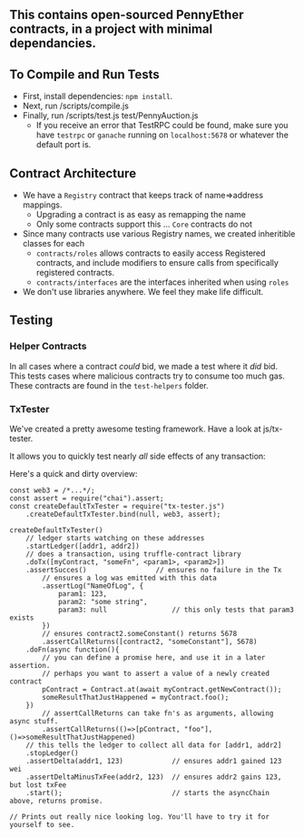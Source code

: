 ## This contains open-sourced PennyEther contracts, in a project with minimal dependancies.

## To Compile and Run Tests

- First, install dependencies: `npm install`.
- Next, run /scripts/compile.js
- Finally, run /scripts/test.js test/PennyAuction.js
	- If you receive an error that TestRPC could be found, make sure you have `testrpc` or `ganache` running on `localhost:5678` or whatever the default port is.

## Contract Architecture

- We have a `Registry` contract that keeps track of name=>address mappings.
	- Upgrading a contract is as easy as remapping the name
	- Only some contracts support this ... `Core` contracts do not
- Since many contracts use various Registry names, we created inheritible classes for each
	- `contracts/roles` allows contracts to easily access Registered contracts, and include modifiers to ensure calls from specifically registered contracts.
	- `contracts/interfaces` are the interfaces inherited when using `roles`
- We don't use libraries anywhere. We feel they make life difficult.

## Testing

### Helper Contracts ###

In all cases where a contract _could_ bid, we made a test where it _did_ bid. This tests cases where malicious contracts try to consume too much gas. These contracts are found in the `test-helpers` folder.


### TxTester ###

We've created a pretty awesome testing framework. Have a look at js/tx-tester.

It allows you to quickly test nearly _all_ side effects of any transaction:

Here's a quick and dirty overview:

```
const web3 = /*...*/;
const assert = require("chai").assert;
const createDefaultTxTester = require("tx-tester.js")
    .createDefaultTxTester.bind(null, web3, assert);

createDefaultTxTester()
	// ledger starts watching on these addresses
	.startLedger([addr1, addr2])
	// does a transaction, using truffle-contract library
	.doTx([myContract, "someFn", <param1>, <param2>])
	.assertSucces() 				// ensures no failure in the Tx
		// ensures a log was emitted with this data
		.assertLog("NameOfLog", {
			param1: 123,
			param2: "some string",
			param3: null				// this only tests that param3 exists
		})
		// ensures contract2.someConstant() returns 5678
		.assertCallReturns([contract2, "someConstant"], 5678)
	.doFn(async function(){
		// you can define a promise here, and use it in a later assertion.
		// perhaps you want to assert a value of a newly created contract
		pContract = Contract.at(await myContract.getNewContract());
		someResultThatJustHappened = myContract.foo();
	})
		// assertCallReturns can take fn's as arguments, allowing async stuff.
		.assertCallReturns(()=>[pContract, "foo"], ()=>someResultThatJustHappened)
	// this tells the ledger to collect all data for [addr1, addr2]
	.stopLedger()
	.assertDelta(addr1, 123)			// ensures addr1 gained 123 wei
	.assertDeltaMinusTxFee(addr2, 123)	// ensures addr2 gains 123, but lost txFee
	.start();							// starts the asyncChain above, returns promise.

// Prints out really nice looking log. You'll have to try it for yourself to see.